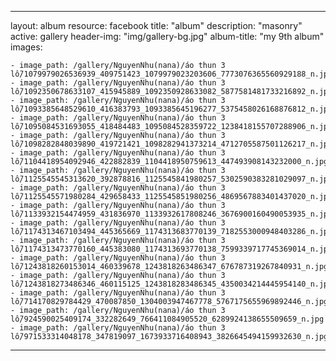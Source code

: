 
---
layout: album
resource: facebook
title: "album"
description: "masonry"
active: gallery
header-img: "img/gallery-bg.jpg"
album-title: "my 9th album"
images:
    
    - image_path: /gallery/NguyenNhu(nana)/áo thun 3 lỗ/1079979026536939_409751423_1079979023203606_7773076365560929188_n.jpg
    - image_path: /gallery/NguyenNhu(nana)/áo thun 3 lỗ/1092350678633107_415945889_1092350928633082_5877581481733216892_n.jpg
    - image_path: /gallery/NguyenNhu(nana)/áo thun 3 lỗ/1093385648529610_416383793_1093385645196277_5375458026168876812_n.jpg
    - image_path: /gallery/NguyenNhu(nana)/áo thun 3 lỗ/1095084531693055_418484483_1095084528359722_1238418155707288906_n.jpg
    - image_path: /gallery/NguyenNhu(nana)/áo thun 3 lỗ/1098282848039890_419721421_1098282941373214_4712705587501126217_n.jpg
    - image_path: /gallery/NguyenNhu(nana)/áo thun 3 lỗ/1104418954092946_422882839_1104418950759613_447493908143232000_n.jpg
    - image_path: /gallery/NguyenNhu(nana)/áo thun 3 lỗ/1125545545313620_392878816_1125545841980257_5302590383281029097_n.jpg
    - image_path: /gallery/NguyenNhu(nana)/áo thun 3 lỗ/1125545571980284_429658433_1125545851980256_4869567883401437020_n.jpg
    - image_path: /gallery/NguyenNhu(nana)/áo thun 3 lỗ/1133932154474959_431836970_1133932617808246_3676900160490053935_n.jpg
    - image_path: /gallery/NguyenNhu(nana)/áo thun 3 lỗ/1174313467103494_445365669_1174313683770139_7182553000948403286_n.jpg
    - image_path: /gallery/NguyenNhu(nana)/áo thun 3 lỗ/1174313473770160_445383080_1174313693770138_7599339717745369014_n.jpg
    - image_path: /gallery/NguyenNhu(nana)/áo thun 3 lỗ/1243818260153014_460339678_1243818263486347_676787319267840931_n.jpg
    - image_path: /gallery/NguyenNhu(nana)/áo thun 3 lỗ/1243818273486346_460115125_1243818283486345_4350034214445954140_n.jpg
    - image_path: /gallery/NguyenNhu(nana)/áo thun 3 lỗ/714170829784429_470087850_1304003947467778_5767175655969892446_n.jpg
    - image_path: /gallery/NguyenNhu(nana)/áo thun 3 lỗ/924590025409174_332282649_766411084905520_6289924138655509659_n.jpg
    - image_path: /gallery/NguyenNhu(nana)/áo thun 3 lỗ/971533314048178_347819097_1673933716408943_3826645494159932630_n.jpg
---